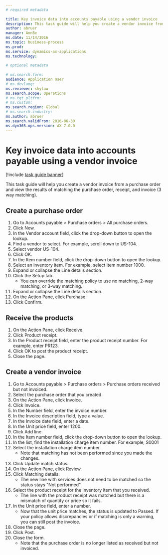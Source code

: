 ```yaml
--- 
# required metadata 
 
title: Key invoice data into accounts payable using a vendor invoice
description: This task guide will help you create a vendor invoice from a purchase order and view the results of matching the purchase order, receipt, and invoice (3 way matching). 
author: abruer
manager: AnnBe 
ms.date: 11/14/2016
ms.topic: business-process 
ms.prod:  
ms.service: dynamics-ax-applications 
ms.technology:  
 
# optional metadata 
 
# ms.search.form:   
audience: Application User 
# ms.devlang:  
ms.reviewer: shylaw
ms.search.scope: Operations 
# ms.tgt_pltfrm:  
# ms.custom:  
ms.search.region: Global
# ms.search.industry: 
ms.author: abruer
ms.search.validFrom: 2016-06-30 
ms.dyn365.ops.version: AX 7.0.0 
---
```

# Key invoice data into accounts payable using a vendor invoice

[!include [task guide banner](../../includes/task-guide-banner.md)]

This task guide will help you create a vendor invoice from a purchase order and view the results of matching the purchase order, receipt, and invoice (3 way matching).


## Create a purchase order
1. Go to Accounts payable > Purchase orders > All purchase orders.
2. Click New.
3. In the Vendor account field, click the drop-down button to open the lookup.
4. Find a vendor to select. For example, scroll down to US-104.
5. Select vendor US-104.
6. Click OK.
7. In the Item number field, click the drop-down button to open the lookup.
8. Select an inventory item. For example, select item number 1000.
9. Expand or collapse the Line details section.
10. Click the Setup tab.
    * You can override the matching policy to use no matching, 2-way matching, or 3-way matching.  
11. Expand or collapse the Line details section.
12. On the Action Pane, click Purchase.
13. Click Confirm.

## Receive the products
1. On the Action Pane, click Receive.
2. Click Product receipt.
3. In the Product receipt field, enter the product receipt number. For example, enter PR123.
4. Click OK to post the product receipt.
5. Close the page.

## Create a vendor invoice
1. Go to Accounts payable > Purchase orders > Purchase orders received but not invoiced.
2. Select the purchase order that you created.
3. On the Action Pane, click Invoice.
4. Click Invoice.
5. In the Number field, enter the invoice number.
6. In the Invoice description field, type a value.
7. In the Invoice date field, enter a date.
8. In the Unit price field, enter 1200.
9. Click Add line.
10. In the Item number field, click the drop-down button to open the lookup.
11. In the list, find the installation charge item number. For example, S0001
12. Select the installation charge item number.
    * Note that matching has not been performed since you made the changes.  
13. Click Update match status.
14. On the Action Pane, click Review.
15. Click Matching details.
    * The new line with services does not need to be matched so the status stays "Not performed".  
16. Select the product receipt for the inventory item that you received.
    * The line with the product receipt was matched but there is a mismatch of quantity or price so it fails.  
17. In the Unit price field, enter a number.
    * Now that the unit price matches, the status is updated to Passed. If your policy allows discrepancies or if matching is only a warning, you can still post the invoice.  
18. Close the page.
19. Click Post.
20. Close the form.
    * Note that the purchase order is no longer listed as received but not invoiced.  

